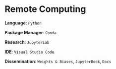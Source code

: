 # Remote Computing



**Language**: `Python`

**Package Manager**: `Conda`

**Research**: `JupyterLab`

**IDE**: `Visual Studio Code`

**Dissemination**: `Weights & Biases`, `JupyterBook`, `Docs`
